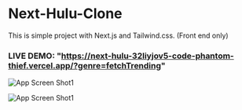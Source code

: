 # Next-Hulu-Clone

This is simple project with Next.js and Tailwind.css. (Front end only)

### LIVE DEMO: "https://next-hulu-32liyjov5-code-phantom-thief.vercel.app/?genre=fetchTrending"

![App Screen Shot1](https://ibb.co/T81505G)

![App Screen Shot1](https://i.ibb.co/f8X15r8/screen1.png)

